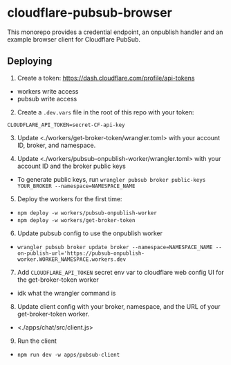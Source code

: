 # cloudflare-pubsub-browser

This monorepo provides a credential endpoint, an onpublish handler and an example browser client for Cloudflare PubSub.

## Deploying

1. Create a token: <https://dash.cloudflare.com/profile/api-tokens>
* workers write access
* pubsub write access

2. Create a `.dev.vars` file in the root of this repo with your token:
```
CLOUDFLARE_API_TOKEN=secret-CF-api-key
```

3. Update <./workers/get-broker-token/wrangler.toml> with your account ID, broker, and namespace.

4. Update <./workers/pubsub-onpublish-worker/wrangler.toml> with your account ID and the broker public keys
* To generate public keys, run `wrangler pubsub broker public-keys YOUR_BROKER --namespace=NAMESPACE_NAME`

5. Deploy the workers for the first time:
* `npm deploy -w workers/pubsub-onpublish-worker`
* `npm deploy -w workers/get-broker-token`

6. Update pubsub config to use the onpublish worker
* `wrangler pubsub broker update broker --namespace=NAMESPACE_NAME --on-publish-url='https://pubsub-onpublish-worker.WORKER_NAMESPACE.workers.dev`

7. Add `CLOUDFLARE_API_TOKEN` secret env var to cloudflare web config UI for the get-broker-token worker
* idk what the wrangler command is

8. Update client config with your broker, namespace, and the URL of your get-broker-token worker.
* <./apps/chat/src/client.js>

9. Run the client
* `npm run dev -w apps/pubsub-client`
